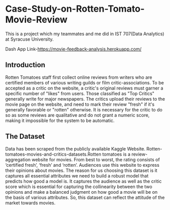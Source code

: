 # Case-Study-on-Rotten-Tomato-Movie-Review
This is a project which my teammates and me did in IST 707(Data Analytics) at Syracuse University.

Dash App Link-https://movie-feedback-analysis.herokuapp.com/

## Introduction
Rotten Tomatoes staff first collect online reviews from writers who are certified members of various writing guilds or film critic-associations. To be accepted as a critic on the website, a critic's original reviews must garner a specific number of "likes" from users. Those classified as "Top Critics" generally write for major newspapers. The critics upload their reviews to the movie page on the website, and need to mark their review "fresh" if it's generally favorable or "rotten" otherwise. It is necessary for the critic to do so as some reviews are qualitative and do not grant a numeric score, making it impossible for the system to be automatic.

## The Dataset
Data has been scraped from the publicly available Kaggle Website.
Rotten-tomatoes-movies-and-critics-datasets.Rotten tomatoes is a review-aggregation website for movies. From best to worst, the rating consists of ‘certified fresh’, ‘fresh’ and ‘rotten’. Audiences use this website to express their opinions about movies. The reason for us choosing this dataset is it captures all essential attributes we need to build a robust model that predicts how good a model is. It captures the audience as well as the critic score which is essential for capturing the collinearity between the two opinions and make a balanced judgment on how good a movie will be on the basis of various attributes. So, this dataset can reflect the attitude of the market towards movies. 
